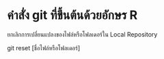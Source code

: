 # คำสั่ง git ที่ขึ้นต้นด้วยอักษร R
ยกเลิกการเปลี่ยนแปลงของไฟล์หรือโฟลเดอร์ใน Local Repository

git reset [ชื่อไฟล์หรือโฟลเดอร์]
